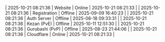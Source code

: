 | 2025-10-21 08:21:36 | Website | Online | 2025-10-21 08:21:33 |
| 2025-10-21 08:21:36 | Registration | Offline | 2025-09-09 16:40:23 |
| 2025-10-21 08:21:36 | Auth Server | Offline | 2025-08-18 09:33:31 |
| 2025-10-21 08:21:36 | Kezan (PvE) | Offline | 2025-10-11 12:51:30 |
| 2025-10-21 08:21:36 | Gurubashi (PvP) | Offline | 2025-08-23 21:44:06 |
| 2025-10-21 08:21:36 | Cloudflare | Online | 2025-10-21 08:21:33 |
